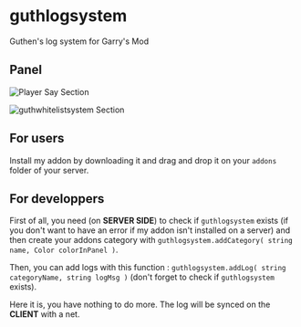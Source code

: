 # guthlogsystem
Guthen's log system for Garry's Mod

## Panel

![Player Say Section](https://mtxserv.com/forums/attachments/1564836019619-png.18202/)

![guthwhitelistsystem Section](https://mtxserv.com/forums/attachments/1564836069406-png.18203/)

## For users

Install my addon by downloading it and drag and drop it on your `addons` folder of your server.

## For developpers

First of all, you need (on **SERVER SIDE**) to check if `guthlogsystem` exists (if you don't want to have an error if my addon isn't installed on a server) and then create your addons category with `guthlogsystem.addCategory( string name, Color colorInPanel )`.

Then, you can add logs with this function : `guthlogsystem.addLog( string categoryName, string logMsg )` (don't forget to check if `guthlogsystem` exists).

Here it is, you have nothing to do more. The log will be synced on the **CLIENT** with a net.

